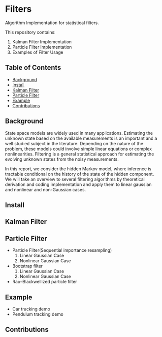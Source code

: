 # Filters
Algorithm Implementation for statistical filters.

This repository contains:

1. Kalman Filter Implementation
2. Particle Filter Implementation
3. Examples of Filter Usage


## Table of Contents
- [Background](##background)
- [Install](#install)
- [Kalman Filter](#kalman-filter)
- [Particle Filter](#particle-filter)
- [Example](#example)
- [Contributions](#contributions)

## Background
State space models are widely used in many applications. Estimating the unknown state based on the available measurements is an important and a well studied subject in the literature. Depending on the nature of the problem, these models could involve simple linear equations or complex nonlinearities. Filtering is a general statistical approach for estimating the evolving unknown states from the noisy measurements.  

In this report, we consider the hidden Markov model, where inference is tractable conditional on the history of the state of the hidden component. We will take an overview to several filtering algorithms by theoretical derivation and coding implementation and apply them to linear gaussian and  nonlinear and non-Gaussian cases.

## Install

## Kalman Filter

## Particle Filter
- Particle Filter(Sequential importance resampling)
  1. Linear Gaussian Case
  2. Nonlinear Gaussian Case
- Bootstrap filter
  1. Linear Gaussian Case
  2. Nonlinear Gaussian Case
- Rao–Blackwellized particle filter

## Example
- Car tracking demo
- Pendulum tracking demo

## Contributions
